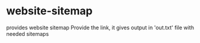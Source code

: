 # website-sitemap
provides website sitemap
Provide the link, it gives output in 'out.txt' file with needed sitemaps
